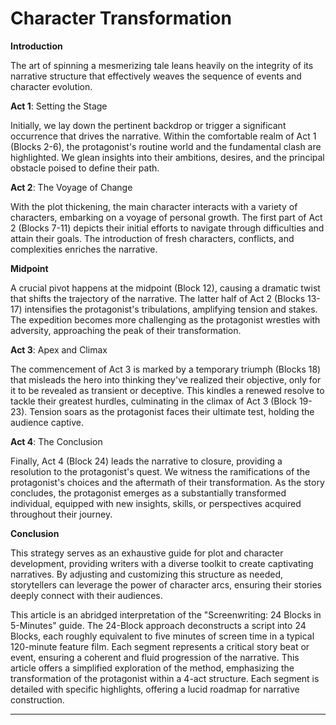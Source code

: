 # Character Transformation

**Introduction**

The art of spinning a mesmerizing tale leans heavily on the integrity of its narrative structure that effectively weaves the sequence of events and character evolution. 

**Act 1**: Setting the Stage

Initially, we lay down the pertinent backdrop or trigger a significant occurrence that drives the narrative. Within the comfortable realm of Act 1 (Blocks 2-6), the protagonist's routine world and the fundamental clash are highlighted. We glean insights into their ambitions, desires, and the principal obstacle poised to define their path.

**Act 2**: The Voyage of Change

With the plot thickening, the main character interacts with a variety of characters, embarking on a voyage of personal growth. The first part of Act 2 (Blocks 7-11) depicts their initial efforts to navigate through difficulties and attain their goals. The introduction of fresh characters, conflicts, and complexities enriches the narrative.

**Midpoint**

A crucial pivot happens at the midpoint (Block 12), causing a dramatic twist that shifts the trajectory of the narrative. The latter half of Act 2 (Blocks 13-17) intensifies the protagonist's tribulations, amplifying tension and stakes. The expedition becomes more challenging as the protagonist wrestles with adversity, approaching the peak of their transformation.

**Act 3**: Apex and Climax

The commencement of Act 3 is marked by a temporary triumph (Blocks 18) that misleads the hero into thinking they've realized their objective, only for it to be revealed as transient or deceptive. This kindles a renewed resolve to tackle their greatest hurdles, culminating in the climax of Act 3 (Block 19-23). Tension soars as the protagonist faces their ultimate test, holding the audience captive.

**Act 4**: The Conclusion

Finally, Act 4 (Block 24) leads the narrative to closure, providing a resolution to the protagonist's quest. We witness the ramifications of the protagonist's choices and the aftermath of their transformation. As the story concludes, the protagonist emerges as a substantially transformed individual, equipped with new insights, skills, or perspectives acquired throughout their journey.

**Conclusion**

This strategy serves as an exhaustive guide for plot and character development, providing writers with a diverse toolkit to create captivating narratives. By adjusting and customizing this structure as needed, storytellers can leverage the power of character arcs, ensuring their stories deeply connect with their audiences. 

This article is an abridged interpretation of the "Screenwriting: 24 Blocks in 5-Minutes" guide. The 24-Block approach deconstructs a script into 24 Blocks, each roughly equivalent to five minutes of screen time in a typical 120-minute feature film. Each segment represents a critical story beat or event, ensuring a coherent and fluid progression of the narrative. This article offers a simplified exploration of the method, emphasizing the transformation of the protagonist within a 4-act structure. Each segment is detailed with specific highlights, offering a lucid roadmap for narrative construction. 

---
